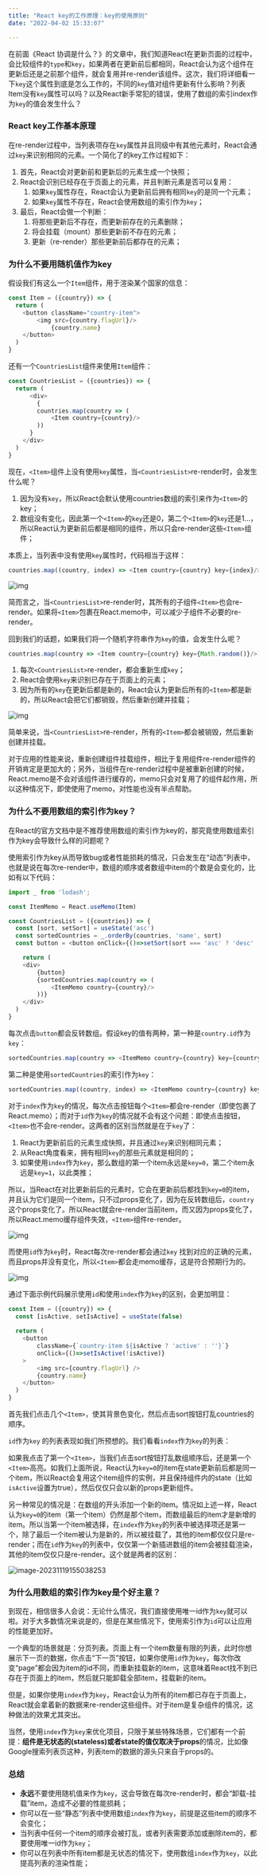 ```yaml
---
title: "React key的工作原理：key的使用原则"
date: "2022-04-02 15:33:07"

---
```

在前面《React 协调是什么？》的文章中，我们知道React在更新页面的过程中，会比较组件的`type`和`key`，如果两者在更新前后都相同，React会认为这个组件在更新后还是之前那个组件，就会复用并re-render该组件。这次，我们将详细看一下`key`这个属性到底是怎么工作的，不同的`key`值对组件更新有什么影响？列表Item没有`key`属性可以吗？以及React新手常犯的错误，使用了数组的索引index作为`key`的值会发生什么？



### React key工作基本原理

在re-render过程中，当列表项存在`key`属性并且同级中有其他元素时，React会通过`key`来识别相同的元素。一个简化了的key工作过程如下：

1. 首先，React会对更新前和更新后的元素生成一个快照；
2. React会识别已经存在于页面上的元素，并且判断元素是否可以复用：
   1. 如果`key`属性存在，React会认为更新前后拥有相同`key`的是同一个元素；
   2. 如果`key`属性不存在，React会使用数组的索引作为`key`；
3. 最后，React会做一个判断：
   1. 将那些更新后不存在，而更新前存在的元素删除；
   2. 将会挂载（mount）那些更新前不存在的元素；
   3. 更新（re-render）那些更新前后都存在的元素；



### 为什么不要用随机值作为key

假设我们有这么一个`Item`组件，用于渲染某个国家的信息：

```javascript
const Item = ({country}) => {
  return (
  	<button className="country-item">
    	<img src={country.flagUrl}/>
			{country.name}
    </button>
  )
}
```

还有一个`CountriesList`组件来使用`Item`组件：

```javascript
const CountriesList = ({countries}) => {
  return (
	  <div>
    	{
        countries.map(country => (
        	<Item country={country}/>
        ))
      }
    </div>
  )
}
```



现在，`<Item>`组件上没有使用`key`属性，当`<CountriesList>`re-render时，会发生什么呢？

1. 因为没有`key`，所以React会默认使用countries数组的索引来作为`<Item>`的key；
2. 数组没有变化，因此第一个`<Item>`的`key`还是0，第二个`<Item>`的`key`还是1...，所以React认为更新前后都是相同的组件，所以只会re-render这些`<Item>`组件；

本质上，当列表中没有使用`key`属性时，代码相当于这样：

```javascript
countries.map((country, index) => <Item country={country} key={index}/>)
```

![img](https://cdn.jsdelivr.net/gh/hinhinlaw/blog-resources@main/images/post/ReactKey/reactKey1.png)

简而言之，当`<CountriesList>`re-render时，其所有的子组件`<Item>`也会re-render。如果将`<Item>`包裹在React.memo中，可以减少子组件不必要的re-render。



回到我们的话题，如果我们将一个随机字符串作为`key`的值，会发生什么呢？

```javascript
countries.map(country => <Item country={country} key={Math.random()}/>)
```

1. 每次`<CountriesList>`re-render，都会重新生成`key`；
2. React会使用`key`来识别已存在于页面上的元素；
3. 因为所有的`key`在更新后都是新的，React会认为更新后所有的`<Item>`都是新的，所以React会把它们都销毁，然后重新创建并挂载；

![img](https://cdn.jsdelivr.net/gh/hinhinlaw/blog-resources@main/images/post/ReactKey/reactKey2.png)

简单来说，当`<CountriesList>`re-render，所有的`<Item>`都会被销毁，然后重新创建并挂载。



对于应用的性能来说，重新创建组件挂载组件，相比于复用组件re-render组件的开销肯定是更加大的；另外，当组件在re-render过程中是被重新创建的时候，React.memo是不会对该组件进行缓存的，memo只会对复用了的组件起作用，所以这种情况下，即使使用了memo，对性能也没有半点帮助。



### 为什么不要用数组的索引作为key？

在React的官方文档中是不推荐使用数组的索引作为key的，那究竟使用数组索引作为key会导致什么样的问题呢？



使用索引作为key从而导致bug或者性能损耗的情况，只会发生在“动态”列表中，也就是说在每次re-render中，数组的顺序或者数组中item的个数是会变化的，比如有以下代码：

```javascript
import _ from 'lodash';

const ItemMemo = React.useMemo(Item)

const CountriesList = ({countries}) => {
  const [sort, setSort] = useState('asc')
  const sortedCountries = _.orderBy(countries, 'name', sort)
  const button = <button onClick={()=>setSort(sort === 'asc' ? 'desc' : 'asc')}>toggle sort: {sort}</button>

	return (
  	<div>
    	{button}
    	{sortedCountries.map(country => (
  			<ItemMemo country={country}/>
  		))}
    </div>
  )
}
```

每次点击`button`都会反转数组。假设key的值有两种，第一种是`country.id`作为`key`：

```javascript
sortedCountries.map(country => <ItemMemo country={country} key={country.id}/>)
```

第二种是使用`sortedCountries`的索引作为`key`：

```javascript
sortedCountries.map((country, index) => <ItemMemo country={country} key={index}/>)
```



对于`index`作为`key`的情况，每次点击按钮每个`<Item>`都会re-render（即使包裹了React.memo）；而对于`id`作为`key`的情况就不会有这个问题：即使点击按钮，`<Item>`也不会re-render。这两者的区别当然就是在于`key`了：

1. React为更新前后的元素生成快照，并且通过`key`来识别相同元素；
2. 从React角度看来，拥有相同`key`的那些元素就是相同的；
3. 如果使用`index`作为`key`，那么数组的第一个item永远是`key=0`，第二个item永远是`key=1`，以此类推；

所以，当React在对比更新前后的元素时，它会在更新前后都找到`key=0`的item，并且认为它们是同一个item，只不过props变化了，因为在反转数组后，`country`这个props变化了。所以React就会re-render当前item，而又因为props变化了，所以React.memo缓存组件失效，`<Item>`组件re-render。

![img](https://cdn.jsdelivr.net/gh/hinhinlaw/blog-resources@main/images/post/ReactKey/reactKey3.png)

而使用`id`作为`key`时，React每次re-render都会通过`key` 找到对应的正确的元素，而且props并没有变化，所以`<Item>`都会走memo缓存，这是符合预期行为的。

![img](https://cdn.jsdelivr.net/gh/hinhinlaw/blog-resources@main/images/post/ReactKey/reactKey4.png)



通过下面示例代码展示使用`id`和使用`index`作为`key`的区别，会更加明显：

```javascript
const Item = ({country}) => {
  const [isActive, setIsActive] = useState(false)
  
  return (
  	<button
    	className={`country-item ${isActive ? 'active' : ''}`}
    	onClick={()=>setIsActive(!isActive)}
    >
    	<img src={country.flagUrl} />
    	{country.name}
    </button>
  )
}
```

首先我们点击几个`<Item>`，使其背景色变化，然后点击sort按钮打乱countries的顺序。



`id`作为`key` 的列表表现如我们所预想的。我们看看`index`作为`key`的列表：

如果我点击了第一个`<Item>`，当我们点击sort按钮打乱数组顺序后，还是第一个`<Item>`高亮。如我们上面所说，React认为`key=0`的item在state更新前后都是同一个item，所以React会复用这个item组件的实例，并且保持组件内的state（比如`isActive`设置为true），然后仅仅只会以新的props更新组件。



另一种常见的情况是：在数组的开头添加一个新的item。情况如上述一样，React认为`key=0`的item（第一个item）仍然是那个item，而数组最后的item才是新增的item。所以当第一个item被选择，在`index`作为`key`的列表中被选择项还是第一个，除了最后一个item被认为是新的，所以被挂载了，其他的item都仅仅只是re-render；而在`id`作为`key`的列表中，仅仅第一个新插进数组的item会被挂载渲染，其他的item仅仅只是re-render。这个就是两者的区别：

![image-20231119155038253](https://cdn.jsdelivr.net/gh/hinhinlaw/blog-resources@main/images/post/ReactKey/reactKey5.png)



### 为什么用数组的索引作为key是个好主意？

到现在，相信很多人会说：无论什么情况，我们直接使用唯一id作为`key`就可以啦。对于大多数情况来说是的，但是在某些情况下，使用索引作为`id`可以让应用的性能更加好。



一个典型的场景就是：分页列表。页面上有一个item数量有限的列表，此时你想展示下一页的数据，你点击“下一页”按钮，如果你使用`id`作为`key`，每次你改变“page”都会因为item的id不同，而重新挂载新的item，这意味着React找不到已存在于页面上的item，然后就只能卸载全部item，挂载新的item。



但是，如果你使用`index`作为`key`，React会认为所有的item都已存在于页面上，React就会拿着新的数据来re-render这些组件。对于item是复杂组件的情况，这种做法的效果尤其突出。



当然，使用`index`作为`key`来优化项目，只限于某些特殊场景，它们都有一个前提：**组件是无状态的(stateless)或者state的值仅取决于props**的情况，比如像Google搜索列表页这种，列表item的数据的源头只来自于props的。



### 总结

- **永远**不要使用随机值来作为`key`，这会导致在每次re-render时，都会“卸载-挂载”item，造成不必要的性能损耗；
- 你可以在一些“静态”列表中使用数组`index`作为`key`，前提是这些item的顺序不会变化；
- 当列表中任何一个item的顺序会被打乱，或者列表需要添加或删除item的，都要使用唯一id作为`key`；
- 你可以在列表中所有item都是无状态的情况下，使用数组`index`作为`key`，以此提高列表的渲染性能；
